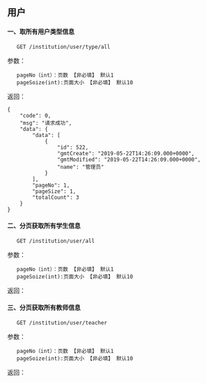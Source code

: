 ## 用户

  
#### 一、取所有用户类型信息
  
       GET /institution/user/type/all
  
参数：
  
       pageNo（int）：页数 【非必填】 默认1
       pageSoize(int):页面大小 【非必填】 默认10
       
返回： 

    {
        "code": 0,
        "msg": "请求成功",
        "data": {
            "data": [
                {
                    "id": 522,
                    "gmtCreate": "2019-05-22T14:26:09.000+0000",
                    "gmtModified": "2019-05-22T14:26:09.000+0000",
                    "name": "管理员"
                }
            ],
            "pageNo": 1,
            "pageSize": 1,
            "totalCount": 3
        }
    }
    

#### 二、分页获取所有学生信息
  
       GET /institution/user/all
  
参数：
  
       pageNo（int）：页数 【非必填】 默认1
       pageSoize(int):页面大小 【非必填】 默认10
       
返回： 


#### 三、分页获取所有教师信息
  
       GET /institution/user/teacher
  
参数：
  
       pageNo（int）：页数 【非必填】 默认1
       pageSoize(int):页面大小 【非必填】 默认10
       
返回： 

